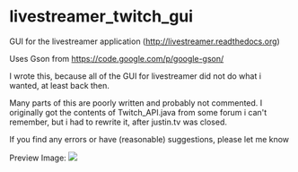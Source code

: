livestreamer_twitch_gui
=======================
GUI for the livestreamer application (http://livestreamer.readthedocs.org)

Uses Gson from https://code.google.com/p/google-gson/

I wrote this, because all of the GUI for livestreamer did not do what i wanted, at least back then.

Many parts of this are poorly written and probably not commented.
I originally got the contents of Twitch_API.java from some forum i can't remember, 
but i had to rewrite it, after justin.tv was closed.

If you find any errors or have (reasonable) suggestions, please let me know


Preview Image:
<img src="https://github.com/westerwave/livestreamer_twitch_gui/blob/master/preview.jpg"></img>
